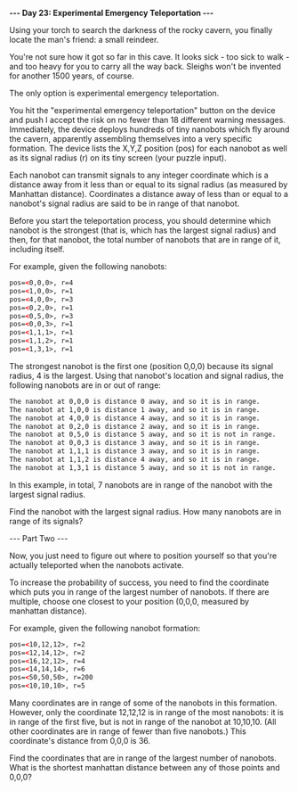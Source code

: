 __--- Day 23: Experimental Emergency Teleportation ---__
  
Using your torch to search the darkness of the rocky cavern, you finally locate the man's friend: a small reindeer.  
  
You're not sure how it got so far in this cave. It looks sick - too sick to walk - and too heavy for you to carry all the way back. Sleighs won't be invented for another 1500 years, of course.  
  
The only option is experimental emergency teleportation.  
  
You hit the "experimental emergency teleportation" button on the device and push I accept the risk on no fewer than 18 different warning messages. Immediately, the device deploys hundreds of tiny nanobots which fly around the cavern, apparently assembling themselves into a very specific formation. The device lists the X,Y,Z position (pos) for each nanobot as well as its signal radius (r) on its tiny screen (your puzzle input).  
  
Each nanobot can transmit signals to any integer coordinate which is a distance away from it less than or equal to its signal radius (as measured by Manhattan distance). Coordinates a distance away of less than or equal to a nanobot's signal radius are said to be in range of that nanobot.  
  
Before you start the teleportation process, you should determine which nanobot is the strongest (that is, which has the largest signal radius) and then, for that nanobot, the total number of nanobots that are in range of it, including itself.  
  
For example, given the following nanobots:  
  
```html
pos=<0,0,0>, r=4
pos=<1,0,0>, r=1
pos=<4,0,0>, r=3
pos=<0,2,0>, r=1
pos=<0,5,0>, r=3
pos=<0,0,3>, r=1
pos=<1,1,1>, r=1
pos=<1,1,2>, r=1
pos=<1,3,1>, r=1
```
  
The strongest nanobot is the first one (position 0,0,0) because its signal radius, 4 is the largest. Using that nanobot's location and signal radius, the following nanobots are in or out of range:  
  
```html
The nanobot at 0,0,0 is distance 0 away, and so it is in range.
The nanobot at 1,0,0 is distance 1 away, and so it is in range.
The nanobot at 4,0,0 is distance 4 away, and so it is in range.
The nanobot at 0,2,0 is distance 2 away, and so it is in range.
The nanobot at 0,5,0 is distance 5 away, and so it is not in range.
The nanobot at 0,0,3 is distance 3 away, and so it is in range.
The nanobot at 1,1,1 is distance 3 away, and so it is in range.
The nanobot at 1,1,2 is distance 4 away, and so it is in range.
The nanobot at 1,3,1 is distance 5 away, and so it is not in range.
```
  
In this example, in total, 7 nanobots are in range of the nanobot with the largest signal radius.  
  
Find the nanobot with the largest signal radius. How many nanobots are in range of its signals?  
  
  
--- Part Two ---   
  
Now, you just need to figure out where to position yourself so that you're actually teleported when the nanobots activate.  
  
To increase the probability of success, you need to find the coordinate which puts you in range of the largest number of nanobots. If there are multiple, choose one closest to your position (0,0,0, measured by manhattan distance).  
  
For example, given the following nanobot formation:  
  
```html
pos=<10,12,12>, r=2
pos=<12,14,12>, r=2
pos=<16,12,12>, r=4
pos=<14,14,14>, r=6
pos=<50,50,50>, r=200
pos=<10,10,10>, r=5
```
  
Many coordinates are in range of some of the nanobots in this formation. However, only the coordinate 12,12,12 is in range of the most nanobots: it is in range of the first five, but is not in range of the nanobot at 10,10,10. (All other coordinates are in range of fewer than five nanobots.) This coordinate's distance from 0,0,0 is 36.   
  
Find the coordinates that are in range of the largest number of nanobots. What is the shortest manhattan distance between any of those points and 0,0,0?
